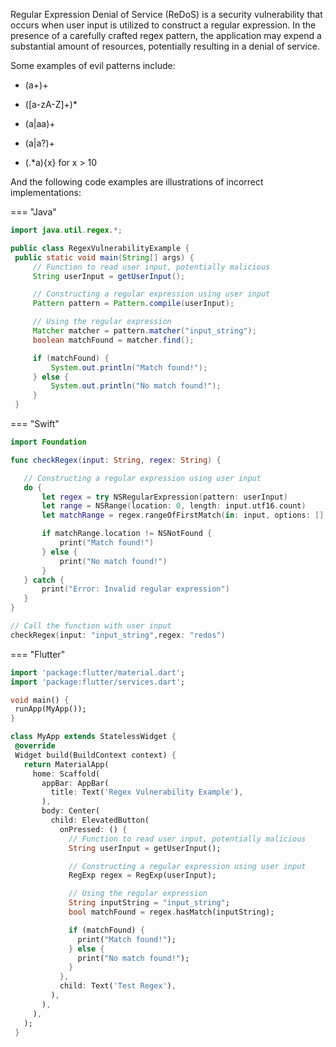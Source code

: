 Regular Expression Denial of Service (ReDoS) is a security vulnerability that occurs when user input is utilized to construct a regular expression. In the presence of a carefully crafted regex pattern, the application may expend a substantial amount of resources, potentially resulting in a denial of service.

Some examples of evil patterns include:

- (a+)+


- ([a-zA-Z]+)*


- (a|aa)+


- (a|a?)+


- (.*a){x} for x > 10

And the following code examples are illustrations of incorrect implementations: 

=== "Java"
  ```java
 import java.util.regex.*;

 public class RegexVulnerabilityExample {
   public static void main(String[] args) {
       // Function to read user input, potentially malicious
       String userInput = getUserInput();

       // Constructing a regular expression using user input
       Pattern pattern = Pattern.compile(userInput);

       // Using the regular expression
       Matcher matcher = pattern.matcher("input_string");
       boolean matchFound = matcher.find();

       if (matchFound) {
           System.out.println("Match found!");
       } else {
           System.out.println("No match found!");
       }
   }
  ```


=== "Swift"
  ```swift
 import Foundation
 
 func checkRegex(input: String, regex: String) {
 
     // Constructing a regular expression using user input
     do {
         let regex = try NSRegularExpression(pattern: userInput)
         let range = NSRange(location: 0, length: input.utf16.count)
         let matchRange = regex.rangeOfFirstMatch(in: input, options: [], range: range)
 
         if matchRange.location != NSNotFound {
             print("Match found!")
         } else {
             print("No match found!")
         }
     } catch {
         print("Error: Invalid regular expression")
     }
 }
 
 // Call the function with user input
 checkRegex(input: "input_string",regex: "redos")
  ```


=== "Flutter"
  ```dart
 import 'package:flutter/material.dart';
 import 'package:flutter/services.dart';
 
 void main() {
   runApp(MyApp());
 }
 
 class MyApp extends StatelessWidget {
   @override
   Widget build(BuildContext context) {
     return MaterialApp(
       home: Scaffold(
         appBar: AppBar(
           title: Text('Regex Vulnerability Example'),
         ),
         body: Center(
           child: ElevatedButton(
             onPressed: () {
               // Function to read user input, potentially malicious
               String userInput = getUserInput();
 
               // Constructing a regular expression using user input
               RegExp regex = RegExp(userInput);
 
               // Using the regular expression
               String inputString = "input_string";
               bool matchFound = regex.hasMatch(inputString);
 
               if (matchFound) {
                 print("Match found!");
               } else {
                 print("No match found!");
               }
             },
             child: Text('Test Regex'),
           ),
         ),
       ),
     );
   }
  ```